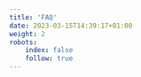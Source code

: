 ```yaml
---
title: 'FAQ'
date: 2023-03-15T14:39:17+01:00
weight: 2
robots:
    index: false
    follow: true
---
```

